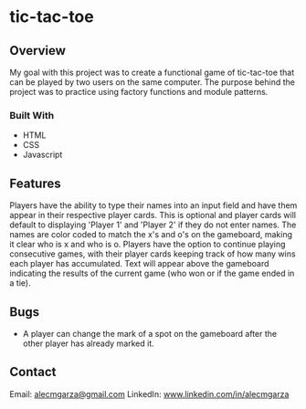 # tic-tac-toe

## Overview
My goal with this project was to create a functional game of tic-tac-toe that can be played by two users on the same computer. The purpose behind the project was to practice using factory functions and module patterns.

### Built With
- HTML
- CSS
- Javascript

## Features
Players have the ability to type their names into an input field and have them appear in their respective player cards. This is optional and player cards will default to displaying 'Player 1' and 'Player 2' if they do not enter names. The names are color coded to match the x's and o's on the gameboard, making it clear who is x and who is o. Players have the option to continue playing consecutive games, with their player cards keeping track of how many wins each player has accumulated. Text will appear above the gameboard indicating the results of the current game (who won or if the game ended in a tie).

## Bugs
- A player can change the mark of a spot on the gameboard after the other player has already marked it.

## Contact
Email: alecmgarza@gmail.com
LinkedIn: www.linkedin.com/in/alecmgarza